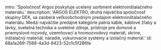 intro: 'Spoločnosť Argos poskytuje ucelený sortiment elektroinštalačného materiálu.'
description: 'ARGOS ELEKTRO, druhá najväčšia spoločnosť skupiny DEK, sa zaoberá veľkoobchodným predajom elektroinštalačného materiálu. Medzi najväčšie predajné kategórie patria káble, káblové žľaby a lávky, svetelná technika a svetelné zdroje, prístroje pre domové a priemyslové rozvody, uzemňovací a hromozvodový materiál, skrine, inštalačný materiál, náradie, vykurovacie systémy a izolačný materiál.'
id: 68a1a269-7588-4a3d-8423-52c1c5f286fe

